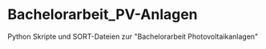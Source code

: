# Bachelorarbeit_PV-Anlagen
 
Python Skripte und SORT-Dateien zur "Bachelorarbeit Photovoltaikanlagen"
